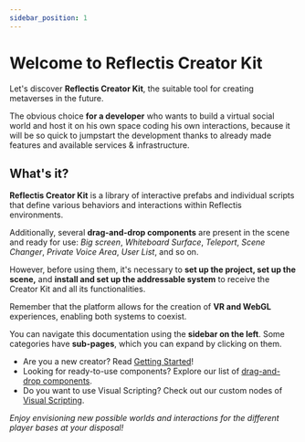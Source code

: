 ```yaml
---
sidebar_position: 1
---
```


# Welcome to Reflectis Creator Kit

Let's discover **Reflectis Creator Kit**, the suitable tool for creating metaverses in the future. 

The obvious choice **for a developer** who wants to build a virtual social world and host it on his own space coding his own interactions, because it will be so quick to jumpstart the development thanks to already made features and available services & infrastructure.

## What's it?
**Reflectis Creator Kit** is a library of interactive prefabs and individual scripts that define various behaviors and interactions within Reflectis environments.

Additionally, several **drag-and-drop components** are present in the scene and ready for use: *Big screen*, *Whiteboard Surface*, *Teleport*, *Scene Changer*, *Private Voice Area*, *User List*, and so on.

However, before using them, it's necessary to **set up the project, set up the scene,** and **install and set up the addressable system** to receive the Creator Kit and all its functionalities.

Remember that the platform allows for the creation of **VR and WebGL** experiences, enabling both systems to coexist.


You can navigate this documentation using the **sidebar on the left**. Some categories have **sub-pages**, which you can expand by clicking on them.

- Are you a new creator? Read [Getting Started](gettingstarted/prerequisites)!
- Looking for ready-to-use components? Explore our list of [drag-and-drop components](creatorkitcomponents/How-to-add-a-component).
- Do you want to use Visual Scripting? Check out our custom nodes of [Visual Scripting](visualscripting/configuration).

_Enjoy envisioning new possible worlds and interactions for the different player bases at your disposal!_
